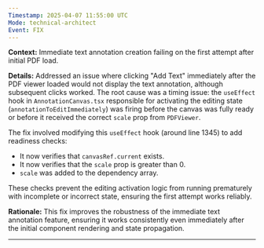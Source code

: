 ```yaml
---
Timestamp: 2025-04-07 11:55:00 UTC
Mode: technical-architect
Event: FIX
---
```


**Context:** Immediate text annotation creation failing on the first attempt after initial PDF load.

**Details:**
Addressed an issue where clicking "Add Text" immediately after the PDF viewer loaded would not display the text annotation, although subsequent clicks worked. The root cause was a timing issue: the `useEffect` hook in `AnnotationCanvas.tsx` responsible for activating the editing state (`annotationToEditImmediately`) was firing before the canvas was fully ready or before it received the correct `scale` prop from `PDFViewer`.

The fix involved modifying this `useEffect` hook (around line 1345) to add readiness checks:
- It now verifies that `canvasRef.current` exists.
- It now verifies that the `scale` prop is greater than 0.
- `scale` was added to the dependency array.

These checks prevent the editing activation logic from running prematurely with incomplete or incorrect state, ensuring the first attempt works reliably.

**Rationale:**
This fix improves the robustness of the immediate text annotation feature, ensuring it works consistently even immediately after the initial component rendering and state propagation.

---